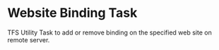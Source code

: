 # Website Binding Task
TFS Utility Task to add or remove binding on the specified web site on remote server.
